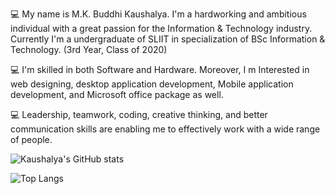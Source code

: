 💻 My name is M.K. Buddhi Kaushalya. I'm a hardworking and ambitious individual with a great passion for the Information & Technology industry. Currently I'm a undergraduate of SLIIT in specialization of BSc Information & Technology. (3rd Year, Class of 2020)

💻 I'm skilled in both Software and Hardware. Moreover, I m Interested in web designing, desktop application development, Mobile application development, and Microsoft office package as well.

💻 Leadership, teamwork, coding, creative thinking, and better communication skills are enabling me to effectively work with a wide range of people.

![Kaushalya's GitHub stats](https://github-readme-stats.vercel.app/api?username=IT20118372&show_icons=true&theme=blue-green)


![Top Langs](https://github-readme-stats.vercel.app/api/top-langs/?username=IT20118372&theme=tokyonight)
